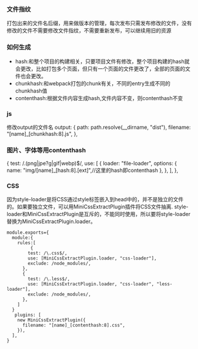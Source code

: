 ### 文件指纹
打包出来的文件名后缀，用来做版本的管理，每次发布只需发布修改的文件，没有修改的文件不需要修改文件指纹，不需要重新发布，可以继续用旧的资源
### 如何生成
- hash:和整个项目的构建相关，只要项目文件有修改，整个项目构建的hash就会更改，比如打包多个页面，但只有一个页面的文件更改了，全部的页面的文件也会更改。
- chunkhash:和webpack打包的chunk有关，不同的entry生成不同的chunkhash值
- contenthash:根据文件内容生成hash,文件内容不变，则contenthash不变
### js
修改output的文件名
  output: {
    path: path.resolve(__dirname, "dist"),
    filename: "[name]_[chunkhash:8].js",
  },
### 图片、字体等用contenthash
{
        test: /.(png|jpe?g|gif|webp)$/,
        use: [
          {
            loader: "file-loader",
            options: {
              name: "img/[name]_[hash:8].[ext]",//这里的hash即contenthash
            },
          },
        ],
      },
### CSS
因为style-loader是将CSS通过style标签嵌入到head中的，并不是独立的文件的。如果要独立文件，可以用MiniCssExtractPlugin插件将CSS文件抽离.
style-loader和MiniCssExtractPlugin是互斥的，不能同时使用，所以要将style-loader替换为MiniCssExtractPlugin.loader。
```
module.exports={
  module:{
    rules:[
         {
        test: /\.css$/,
        use: [MiniCssExtractPlugin.loader, "css-loader"],
        exclude: /node_modules/,
      },
      {
        test: /\.less$/,
        use: [MiniCssExtractPlugin.loader, "css-loader", "less-loader"],
        exclude: /node_modules/,
      },
    ]
  }
   plugins: [
    new MiniCssExtractPlugin({
      filename: "[name]_[contenthash:8].css",
    }),
  ],
}
```
